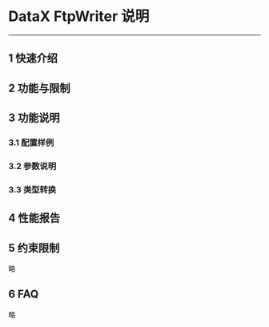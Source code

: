 # DataX FtpWriter 说明


------------

## 1 快速介绍




## 2 功能与限制


## 3 功能说明


### 3.1 配置样例


### 3.2 参数说明

### 3.3 类型转换



## 4 性能报告


## 5 约束限制

略

## 6 FAQ

略

